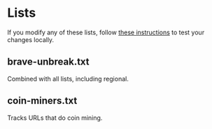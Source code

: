 # Lists

If you modify any of these lists, follow [these instructions](https://github.com/brave/ad-block/wiki/Testing-ad-block-rule-changes-in-Brave) to test your changes locally.

## brave-unbreak.txt

Combined with all lists, including regional.

## coin-miners.txt

Tracks URLs that do coin mining.

